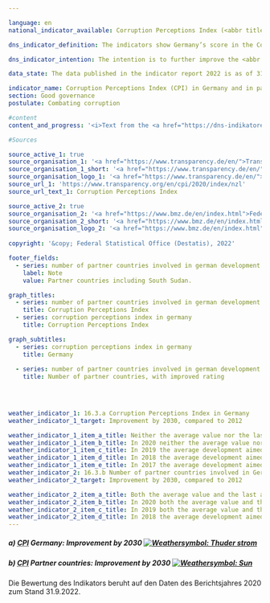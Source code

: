 ```yaml
---

language: en    
national_indicator_available: Corruption Perceptions Index (<abbr title="Corruption Perception Index">CPI</abbr>) in Germany and in partner countries in the German development cooperation    

dns_indicator_definition: The indicators show Germany’s score in the Corruption Perceptions Index (<abbr title="Corruption Perception Index">CPI</abbr>) maintained by Transparency International (16.3.a) as well as the number of partner countries involved in German development cooperation whose <abbr title="Corruption Perception Index">CPI</abbr> scores have improved compared with 2012&nbsp;(16.3.b). <abbr title="Corruption Perception Index">CPI</abbr> scores reflect the extent to which a country’s public sector is perceived to be corrupt.    

dns_indicator_intention: The intention is to further improve the <abbr title="Corruption Perception Index">CPI</abbr> score for Germany by 2030. In addition, the <abbr title="Corruption Perception Index">CPI</abbr> scores of the majority of partner countries involved in German development cooperation are also to be improved. The base year in each case is 2012.    

data_state: The data published in the indicator report 2022 is as of 31.10.2022. The data shown on this platform is updated regularly, so that more current data may be available online than published in the <a href="https://dns-indikatoren.de/assets/publications/reports/en/2022.pdf">indicator report 2022</a>.    

indicator_name: Corruption Perceptions Index (CPI) in Germany and in partner countries in the German development cooperation    
section: Good governance    
postulate: Combating corruption    

#content     
content_and_progress: '<i>Text from the <a href="https://dns-indikatoren.de/assets/publications/reports/en/2022.pdf">Indicator Report 2022&nbsp;</a></i><br><br>The <abbr title="Corruption Perception Index">CPI</abbr> is a composite indicator that is based on various expert and corporate surveys regarding the perception of corruption in the public sector. Depending on the survey, underlying definitions of corruption may differ, and the sources used for calculations may change over time. The index includes all countries for which at least three selected surveys are available. As such, the <abbr title="Corruption Perception Index">CPI</abbr> is the most comprehensive synoptic study on perceived public sector corruption.<br><br>In its analysis of the <abbr title="Corruption Perception Index">CPI</abbr>, the Joint Research Centre of the European Commission points out that interpretation of the findings should take into account whether a change is statistically significant and that the outcomes in this indicator should be treated with caution even where this is the case.<br><br>Germany’s score improved from 79&nbsp;in 2012&nbsp;to 80&nbsp;in 2019. That is one point down from its score in 2017, which leaves Germany ranked in tenth place on the index. In this case, the change compared with 2012&nbsp;cannot be considered statistically significant (at a significance level of 5%).<br><br>The Federal Statistical Office also gathers information on corruption as part of its satisfaction survey on public services. According to that survey, 4.7% of the population formed the impression during their interaction with public institutions in 2019&nbsp;that public-service employees were susceptible to corruption. In the corresponding survey of companies, 4.0% of businesses had the impression that public-service employees were open to corruption.<br><br>The Police Crime Statistics record all criminal matters that become known to the police. In 2019, these included 913&nbsp;cases of corruptibility, bribery, or acceptance or granting of advantages in the public sector. The Police Crime Statistics also list cases of corruptibility and bribery in commercial practice as well as what are referred to as offences associated with corruption, such as fraud and breach of trust, falsification of documents, anti-competitive agreements during tendering procedures, obstruction of justice, false certification by officials and breach of official secrecy.<br><br>Turning to German development cooperation, a total of 43&nbsp;of the 85&nbsp;partner countries evaluated in the <abbr title="Corruption Perception Index">CPI</abbr> improved in 2019&nbsp;compared with 2012. The number of partner countries developing in a positive direction increased in each year of the reporting period until 2016. It declined slightly in 2017&nbsp;and stagnated thereafter. However, 20&nbsp;partner countries involved in German development cooperation showed a statistically significant improvement (at a significance level of 5%) in 2019&nbsp;over 2012.<br><br>For comparison, six partner countries reported a significant improvement in 2014.'    

#Sources    

source_active_1: true
source_organisation_1: '<a href="https://www.transparency.de/en/">Transparency International e.V.</a>'
source_organisation_1_short: '<a href="https://www.transparency.de/en/">Transparency International e.V.</a>'
source_organisation_logo_1: '<a href="https://www.transparency.de/en/"><img src="https://dnsUpgradeEnvironment.github.io/dns-indicators/public/OrgImgEn/ta.png" alt="Transparency International e.V." title=" Click here to visit the homepage of the organizationTransparency International e.V." style="height:60px; width:148px; border: transparent"/></a>'
source_url_1: 'https://www.transparency.org/en/cpi/2020/index/nzl'
source_url_text_1: Corruption Perceptions Index

source_active_2: true
source_organisation_2: '<a href="https://www.bmz.de/en/index.html">Federal Ministry for Economic Cooperation and Development</a>'
source_organisation_2_short: '<a href="https://www.bmz.de/en/index.html">Federal Ministry for Economic Cooperation and Development</a>'
source_organisation_logo_2: '<a href="https://www.bmz.de/en/index.html"><img src="https://dnsUpgradeEnvironment.github.io/dns-indicators/public/OrgImgEn/bmz.png" alt="Federal Ministry for Economic Cooperation and Development" title=" Click here to visit the homepage of the organizationFederal Ministry for Economic Cooperation and Development" style="height:60px; width:148px; border: transparent"/></a>'
    
copyright: '&copy; Federal Statistical Office (Destatis), 2022'    

footer_fields:
  - series: number of partner countries involved in german development cooperation with improved cpi scores compared with 2012
    label: Note
    value: Partner countries including South Sudan.    

graph_titles: 
  - series: number of partner countries involved in german development cooperation with improved cpi scores compared with 2012
    title: Corruption Perceptions Index
  - series: corruption perceptions index in germany
    title: Corruption Perceptions Index    

graph_subtitles: 
  - series: corruption perceptions index in germany
    title: Germany
    
  - series: number of partner countries involved in german development cooperation with improved cpi scores compared with 2012
    title: Number of partner countries, with improved rating
        

            

weather_indicator_1: 16.3.a Corruption Perceptions Index in Germany
weather_indicator_1_target: Improvement by 2030, compared to 2012

weather_indicator_1_item_a_title: Neither the average value nor the last change points in the right direction.
weather_indicator_1_item_b_title: In 2020 neither the average value nor the last change pointed in the right direction.
weather_indicator_1_item_c_title: In 2019 the average development aimed in the right direction, but in the previous year there had been a development in the wrong direction or no change at all.
weather_indicator_1_item_d_title: In 2018 the average development aimed in the right direction, but in the previous year there had been a development in the wrong direction or no change at all.
weather_indicator_1_item_e_title: In 2017 the average development aimed in the right direction, but in the previous year there had been a development in the wrong direction or no change at all.
weather_indicator_2: 16.3.b Number of partner countries involved in German development cooperation with improved <abbr title="Corruption Perception Index">CPI</abbr> scores compared with 2012
weather_indicator_2_target: Improvement by 2030, compared to 2012

weather_indicator_2_item_a_title: Both the average value and the last annual change point in the right direction.
weather_indicator_2_item_b_title: In 2020 both the average value and the previous annual change pointed in the right direction.
weather_indicator_2_item_c_title: In 2019 both the average value and the previous annual change pointed in the right direction.
weather_indicator_2_item_d_title: In 2018 the average development aimed in the right direction, but in the previous year there had been a development in the wrong direction or no change at all.    
---
```



<div>
  <div class="my-header">
    <h5>a) <abbr title="Corruption Perception Index">CPI</abbr> Germany: Improvement by 2030
      <a href="https://dnsUpgradeEnvironment.github.io/dns-indicators/en/status"><img src="https://g205sdgs.github.io/sdg-indicators/public/Wettersymbole/Blitz.png" title="In 2021 (Data as of Sep. 31. 2022) neither the average value nor the last change pointed in the right direction." alt="Weathersymbol: Thuder strom"/>
      </a>
    </h5>
  </div>
</div>
<div>
  <div class="my-header">
    <h5>b) <abbr title="Corruption Perception Index">CPI</abbr> Partner countries: Improvement by 2030
      <a href="https://dnsUpgradeEnvironment.github.io/dns-indicators/en/status"><img src="https://g205sdgs.github.io/sdg-indicators/public/Wettersymbole/Sonne.png" title="In 2021 (Data as of Sep. 31. 2022) both the average value and the previous annual change pointed in the right direction." alt="Weathersymbol: Sun"/>
      </a>
    </h5>
  </div>
</div>
<div class="my-header-note">
  Die Bewertung des Indikators beruht auf den Daten des Berichtsjahres 2020 zum Stand 31.9.2022.
</div>